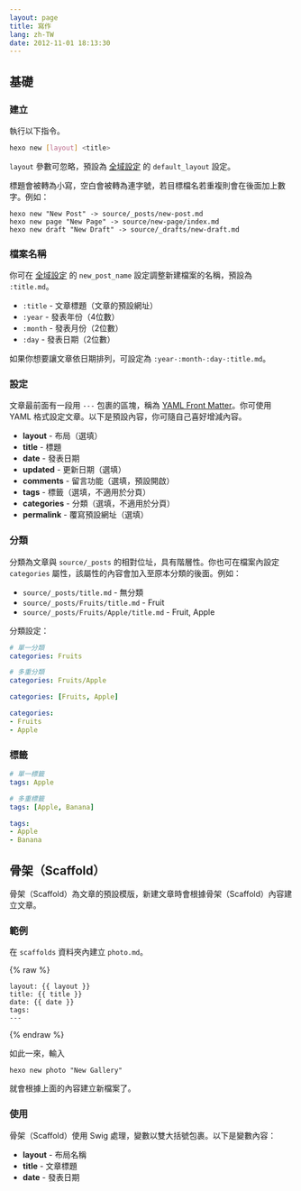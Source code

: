 ```yaml
---
layout: page
title: 寫作
lang: zh-TW
date: 2012-11-01 18:13:30
---
```


## 基礎

### 建立

執行以下指令。

``` bash
hexo new [layout] <title>
```

`layout` 參數可忽略，預設為 [全域設定][2] 的 `default_layout` 設定。

標題會被轉為小寫，空白會被轉為連字號，若目標檔名若重複則會在後面加上數字。例如：

```
hexo new "New Post" -> source/_posts/new-post.md
hexo new page "New Page" -> source/new-page/index.md
hexo new draft "New Draft" -> source/_drafts/new-draft.md
```

### 檔案名稱

你可在 [全域設定][2] 的 `new_post_name` 設定調整新建檔案的名稱，預設為 `:title.md`。

- `:title` - 文章標題（文章的預設網址）
- `:year` - 發表年份（4位數）
- `:month` - 發表月份（2位數）
- `:day` - 發表日期（2位數）

如果你想要讓文章依日期排列，可設定為 `:year-:month-:day-:title.md`。

### 設定

文章最前面有一段用 `---` 包裹的區塊，稱為 [YAML Front Matter][1]。你可使用 YAML 格式設定文章。以下是預設內容，你可隨自己喜好增減內容。

- **layout** - 布局（選填）
- **title** - 標題
- **date** - 發表日期
- **updated** - 更新日期（選填）
- **comments** - 留言功能（選填，預設開啟）
- **tags** - 標籤（選填，不適用於分頁）
- **categories** - 分類（選填，不適用於分頁）
- **permalink** - 覆寫預設網址（選填）

### 分類

分類為文章與 `source/_posts` 的相對位址，具有階層性。你也可在檔案內設定 `categories` 屬性，該屬性的內容會加入至原本分類的後面。例如：

- `source/_posts/title.md` - 無分類
- `source/_posts/Fruits/title.md` - Fruit
- `source/_posts/Fruits/Apple/title.md` - Fruit, Apple

分類設定：

``` yaml
# 單一分類
categories: Fruits

# 多重分類
categories: Fruits/Apple

categories: [Fruits, Apple]

categories:
- Fruits
- Apple
```

### 標籤

``` yaml
# 單一標籤
tags: Apple

# 多重標籤
tags: [Apple, Banana]

tags:
- Apple
- Banana
```

## 骨架（Scaffold）

骨架（Scaffold）為文章的預設模版，新建文章時會根據骨架（Scaffold）內容建立文章。

### 範例

在 `scaffolds` 資料夾內建立 `photo.md`。

{% raw %}
<pre><code>layout: {{ layout }}
title: {{ title }}
date: {{ date }}
tags:
---
</code></pre>
{% endraw %}

如此一來，輸入

```
hexo new photo "New Gallery"
```

就會根據上面的內容建立新檔案了。

### 使用

骨架（Scaffold）使用 Swig 處理，變數以雙大括號包裹。以下是變數內容：

- **layout** - 布局名稱
- **title** - 文章標題
- **date** - 發表日期

[1]: https://github.com/mojombo/jekyll/wiki/YAML-Front-Matter
[2]: configure.html